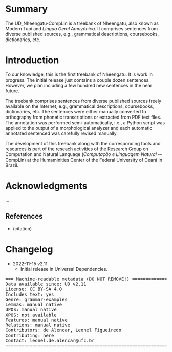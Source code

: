 # Summary

The UD_Nheengatu-CompLin is a treebank of Nheengatu, also known as Modern Tupi and *Língua Geral Amazônica*. It comprises sentences from diverse published sources, e.g., grammatical descriptions, coursebooks, dictionaries, etc. 


# Introduction

To our knowledge, this is the first treebank of Nheengatu. It is work in progress. The initial release just contains a couple dozen sentences. However, we plan including a few hundred new sentences in the near future. 

The treebank comprises sentences from diverse published sources freely available on the Internet, e.g., grammatical descriptions, coursebooks, dictionaries, etc. The sentences were either manually converted to orthography from phonetic transcriptions or extracted from PDF text files. The annotation was performed semi-automatically, i.e., a Python script was applied to the output of a morphological analyzer and each automatic annotated sentenced was carefully revised manually.

The development of this treebank along with the corresponding tools and resources is part of the reseach activities of the Research Group on Computation and Natural Language (*Computação e Linguagem Natural* -- CompLin) at the Humaminities Center of the Federal University of Ceará in Brazil.   


# Acknowledgments

...

## References

* (citation)


# Changelog

* 2022-11-15 v2.11
  * Initial release in Universal Dependencies.


<pre>
=== Machine-readable metadata (DO NOT REMOVE!) ================================
Data available since: UD v2.11
License: CC BY-SA 4.0
Includes text: yes
Genre: grammar-examples
Lemmas: manual native
UPOS: manual native
XPOS: not available
Features: manual native
Relations: manual native
Contributors: de Alencar, Leonel Figueiredo
Contributing: here
Contact: leonel.de.alencar@ufc.br
===============================================================================
</pre>
